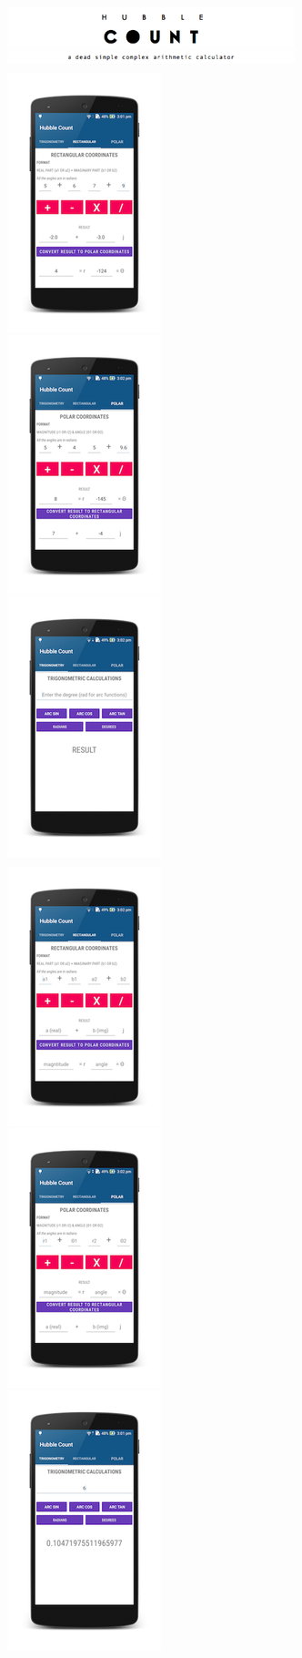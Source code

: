 ![](/Screenshots/main.png)
![](Screenshots/sub.png)


![](Screenshots/0.png)![](Screenshots/1.png)![](Screenshots/2.png)



![](Screenshots/3.png)![](Screenshots/4.png)![](Screenshots/5.png)
